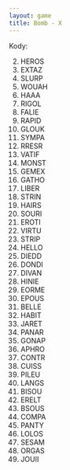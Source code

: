 ```yaml
---
layout: game
title: Bomb - X
---
```


Kody:

  2. HEROS
  3. EXTAZ
  4. SLURP
  5. WOUAH
  6. HAAA
  7. RIGOL
  8. FALIE
  9. RAPID
10. GLOUK
11. SYMPA
12. RRESR
13. VATIF
14. MONST
15. GEMEX
16. GATHO
17. LIBER
18. STRIN
19. HAIRS
20. SOURI
21. EROTI
22. VIRTU
23. STRIP
24. HELLO
25. DIEDD
26. DONDI
27. DIVAN
28. HINIE
29. EORME
30. EPOUS
31. BELLE
32. HABIT
33. JARET
34. PANAR
35. GONAP
36. APHRO
37. CONTR
38. CUISS
39. PILEU
40. LANGS
41. BISOU
42. ERELT
43. BSOUS
44. COMPA
45. PANTY
46. LOLOS
47. SESAM
48. ORGAS
49. JOUII
